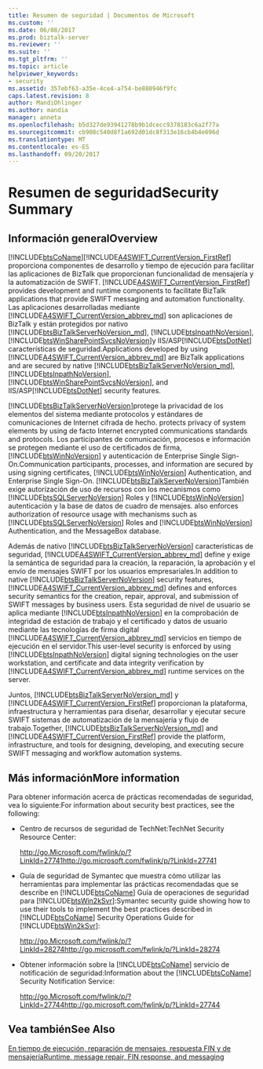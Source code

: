 ```yaml
---
title: Resumen de seguridad | Documentos de Microsoft
ms.custom: ''
ms.date: 06/08/2017
ms.prod: biztalk-server
ms.reviewer: ''
ms.suite: ''
ms.tgt_pltfrm: ''
ms.topic: article
helpviewer_keywords:
- security
ms.assetid: 357ebf63-a35e-4ce4-a754-be880946f9fc
caps.latest.revision: 8
author: MandiOhlinger
ms.author: mandia
manager: anneta
ms.openlocfilehash: b5d327de93941278b9b1dcecc9378183c6a2f77a
ms.sourcegitcommit: cb908c540d8f1a692d01dc8f313e16cb4b4e696d
ms.translationtype: MT
ms.contentlocale: es-ES
ms.lasthandoff: 09/20/2017
---
```

# <a name="security-summary"></a><span data-ttu-id="fe21b-102">Resumen de seguridad</span><span class="sxs-lookup"><span data-stu-id="fe21b-102">Security Summary</span></span>
## <a name="overview"></a><span data-ttu-id="fe21b-103">Información general</span><span class="sxs-lookup"><span data-stu-id="fe21b-103">Overview</span></span>
[!INCLUDE[btsCoName](../../includes/btsconame-md.md)]<span data-ttu-id="fe21b-104">[!INCLUDE[A4SWIFT_CurrentVersion_FirstRef](../../includes/a4swift-currentversion-firstref-md.md)] proporciona componentes de desarrollo y tiempo de ejecución para facilitar las aplicaciones de BizTalk que proporcionan funcionalidad de mensajería y la automatización de SWIFT.</span><span class="sxs-lookup"><span data-stu-id="fe21b-104"> [!INCLUDE[A4SWIFT_CurrentVersion_FirstRef](../../includes/a4swift-currentversion-firstref-md.md)] provides development and runtime components to facilitate BizTalk applications that provide SWIFT messaging and automation functionality.</span></span> <span data-ttu-id="fe21b-105">Las aplicaciones desarrolladas mediante [!INCLUDE[A4SWIFT_CurrentVersion_abbrev_md](../../includes/a4swift-currentversion-abbrev-md.md)] son aplicaciones de BizTalk y están protegidos por nativo [!INCLUDE[btsBizTalkServerNoVersion_md](../../includes/btsbiztalkservernoversion-md.md)], [!INCLUDE[btsInpathNoVersion](../../includes/btsinpathnoversion-md.md)], [!INCLUDE[btsWinSharePointSvcsNoVersion](../../includes/btswinsharepointsvcsnoversion-md.md)]y IIS/ASP[!INCLUDE[btsDotNet](../../includes/btsdotnet-md.md)] características de seguridad.</span><span class="sxs-lookup"><span data-stu-id="fe21b-105">Applications developed by using [!INCLUDE[A4SWIFT_CurrentVersion_abbrev_md](../../includes/a4swift-currentversion-abbrev-md.md)] are BizTalk applications and are secured by native [!INCLUDE[btsBizTalkServerNoVersion_md](../../includes/btsbiztalkservernoversion-md.md)], [!INCLUDE[btsInpathNoVersion](../../includes/btsinpathnoversion-md.md)], [!INCLUDE[btsWinSharePointSvcsNoVersion](../../includes/btswinsharepointsvcsnoversion-md.md)], and IIS/ASP[!INCLUDE[btsDotNet](../../includes/btsdotnet-md.md)] security features.</span></span>  
  
 [!INCLUDE[btsBizTalkServerNoVersion](../../includes/btsbiztalkservernoversion-md.md)]<span data-ttu-id="fe21b-106">protege la privacidad de los elementos del sistema mediante protocolos y estándares de comunicaciones de Internet cifrada de hecho.</span><span class="sxs-lookup"><span data-stu-id="fe21b-106"> protects privacy of system elements by using de facto Internet encrypted communications standards and protocols.</span></span> <span data-ttu-id="fe21b-107">Los participantes de comunicación, procesos e información se protegen mediante el uso de certificados de firma, [!INCLUDE[btsWinNoVersion](../../includes/btswinnoversion-md.md)] y autenticación de Enterprise Single Sign-On.</span><span class="sxs-lookup"><span data-stu-id="fe21b-107">Communication participants, processes, and information are secured by using signing certificates, [!INCLUDE[btsWinNoVersion](../../includes/btswinnoversion-md.md)] Authentication, and Enterprise Single Sign-On.</span></span> [!INCLUDE[btsBizTalkServerNoVersion](../../includes/btsbiztalkservernoversion-md.md)]<span data-ttu-id="fe21b-108">También exige autorización de uso de recursos con los mecanismos como [!INCLUDE[btsSQLServerNoVersion](../../includes/btssqlservernoversion-md.md)] Roles y [!INCLUDE[btsWinNoVersion](../../includes/btswinnoversion-md.md)] autenticación y la base de datos de cuadro de mensajes.</span><span class="sxs-lookup"><span data-stu-id="fe21b-108"> also enforces authorization of resource usage with mechanisms such as [!INCLUDE[btsSQLServerNoVersion](../../includes/btssqlservernoversion-md.md)] Roles and [!INCLUDE[btsWinNoVersion](../../includes/btswinnoversion-md.md)] Authentication, and the MessageBox database.</span></span>  
  
 <span data-ttu-id="fe21b-109">Además de nativo [!INCLUDE[btsBizTalkServerNoVersion](../../includes/btsbiztalkservernoversion-md.md)] características de seguridad, [!INCLUDE[A4SWIFT_CurrentVersion_abbrev_md](../../includes/a4swift-currentversion-abbrev-md.md)] define y exige la semántica de seguridad para la creación, la reparación, la aprobación y el envío de mensajes SWIFT por los usuarios empresariales.</span><span class="sxs-lookup"><span data-stu-id="fe21b-109">In addition to native [!INCLUDE[btsBizTalkServerNoVersion](../../includes/btsbiztalkservernoversion-md.md)] security features, [!INCLUDE[A4SWIFT_CurrentVersion_abbrev_md](../../includes/a4swift-currentversion-abbrev-md.md)] defines and enforces security semantics for the creation, repair, approval, and submission of SWIFT messages by business users.</span></span> <span data-ttu-id="fe21b-110">Esta seguridad de nivel de usuario se aplica mediante [!INCLUDE[btsInpathNoVersion](../../includes/btsinpathnoversion-md.md)] en la comprobación de integridad de estación de trabajo y el certificado y datos de usuario mediante las tecnologías de firma digital [!INCLUDE[A4SWIFT_CurrentVersion_abbrev_md](../../includes/a4swift-currentversion-abbrev-md.md)] servicios en tiempo de ejecución en el servidor.</span><span class="sxs-lookup"><span data-stu-id="fe21b-110">This user-level security is enforced by using [!INCLUDE[btsInpathNoVersion](../../includes/btsinpathnoversion-md.md)] digital signing technologies on the user workstation, and certificate and data integrity verification by [!INCLUDE[A4SWIFT_CurrentVersion_abbrev_md](../../includes/a4swift-currentversion-abbrev-md.md)] runtime services on the server.</span></span>  
  
 <span data-ttu-id="fe21b-111">Juntos, [!INCLUDE[btsBizTalkServerNoVersion_md](../../includes/btsbiztalkservernoversion-md.md)] y [!INCLUDE[A4SWIFT_CurrentVersion_FirstRef](../../includes/a4swift-currentversion-firstref-md.md)] proporcionan la plataforma, infraestructura y herramientas para diseñar, desarrollar y ejecutar secure SWIFT sistemas de automatización de la mensajería y flujo de trabajo.</span><span class="sxs-lookup"><span data-stu-id="fe21b-111">Together, [!INCLUDE[btsBizTalkServerNoVersion_md](../../includes/btsbiztalkservernoversion-md.md)] and [!INCLUDE[A4SWIFT_CurrentVersion_FirstRef](../../includes/a4swift-currentversion-firstref-md.md)] provide the platform, infrastructure, and tools for designing, developing, and executing secure SWIFT messaging and workflow automation systems.</span></span>  
  
## <a name="more-information"></a><span data-ttu-id="fe21b-112">Más información</span><span class="sxs-lookup"><span data-stu-id="fe21b-112">More information</span></span>  
 <span data-ttu-id="fe21b-113">Para obtener información acerca de prácticas recomendadas de seguridad, vea lo siguiente:</span><span class="sxs-lookup"><span data-stu-id="fe21b-113">For information about security best practices, see the following:</span></span>  
  
-   <span data-ttu-id="fe21b-114">Centro de recursos de seguridad de TechNet:</span><span class="sxs-lookup"><span data-stu-id="fe21b-114">TechNet Security Resource Center:</span></span>  
  
     [<span data-ttu-id="fe21b-115">http://go.Microsoft.com/fwlink/p/?LinkId=27741</span><span class="sxs-lookup"><span data-stu-id="fe21b-115">http://go.microsoft.com/fwlink/p/?LinkId=27741</span></span>](http://go.microsoft.com/fwlink/p/?LinkId=27741)  
  

-   <span data-ttu-id="fe21b-116">Guía de seguridad de Symantec que muestra cómo utilizar las herramientas para implementar las prácticas recomendadas que se describe en [!INCLUDE[btsCoName](../../includes/btsconame-md.md)] Guía de operaciones de seguridad para [!INCLUDE[btsWin2kSvr](../../includes/btswin2ksvr-md.md)]:</span><span class="sxs-lookup"><span data-stu-id="fe21b-116">Symantec security guide showing how to use their tools to implement the best practices described in [!INCLUDE[btsCoName](../../includes/btsconame-md.md)] Security Operations Guide for [!INCLUDE[btsWin2kSvr](../../includes/btswin2ksvr-md.md)]:</span></span>  
  
     [<span data-ttu-id="fe21b-117">http://go.Microsoft.com/fwlink/p/?LinkId=28274</span><span class="sxs-lookup"><span data-stu-id="fe21b-117">http://go.microsoft.com/fwlink/p/?LinkId=28274</span></span>](http://go.microsoft.com/fwlink/p/?LinkId=28274)  

  
-   <span data-ttu-id="fe21b-118">Obtener información sobre la [!INCLUDE[btsCoName](../../includes/btsconame-md.md)] servicio de notificación de seguridad:</span><span class="sxs-lookup"><span data-stu-id="fe21b-118">Information about the [!INCLUDE[btsCoName](../../includes/btsconame-md.md)] Security Notification Service:</span></span>  
  
     [<span data-ttu-id="fe21b-119">http://go.Microsoft.com/fwlink/p/?LinkId=27744</span><span class="sxs-lookup"><span data-stu-id="fe21b-119">http://go.microsoft.com/fwlink/p/?LinkId=27744</span></span>](http://go.microsoft.com/fwlink/p/?LinkId=27744)  
  
  
## <a name="see-also"></a><span data-ttu-id="fe21b-120">Vea también</span><span class="sxs-lookup"><span data-stu-id="fe21b-120">See Also</span></span>  
[<span data-ttu-id="fe21b-121">En tiempo de ejecución, reparación de mensajes, respuesta FIN y de mensajería</span><span class="sxs-lookup"><span data-stu-id="fe21b-121">Runtime, message repair, FIN response, and messaging</span></span>](../../adapters-and-accelerators/accelerator-swift/runtime-message-repair-fin-response-and-messaging.md)